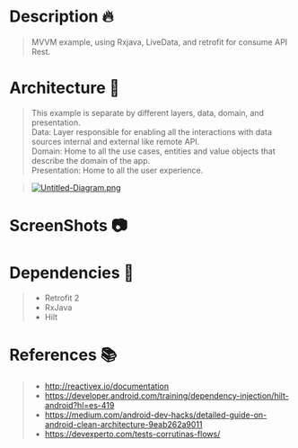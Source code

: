 # Description :fire:
> MVVM example, using Rxjava, LiveData, and retrofit for consume API Rest.
# Architecture :onion:
> This example is separate by different layers, data, domain, and presentation.<br />
> Data: Layer responsible for enabling all the interactions with data sources internal and external like remote API.<br />
> Domain: Home to all the use cases, entities and value objects that describe the domain of the app.<br />
> Presentation: Home to all the user experience.<br />

>[![Untitled-Diagram.png](https://i.postimg.cc/rm1yPjQ5/Untitled-Diagram.png)](https://postimg.cc/1nzZgGxz)
# ScreenShots :camera:



# Dependencies :elephant:
>- Retrofit 2
>- RxJava
>- Hilt
# References :books:
>- http://reactivex.io/documentation
>- https://developer.android.com/training/dependency-injection/hilt-android?hl=es-419 
>- https://medium.com/android-dev-hacks/detailed-guide-on-android-clean-architecture-9eab262a9011
>- https://devexperto.com/tests-corrutinas-flows/
